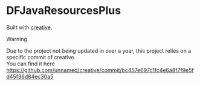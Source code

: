 # DFJavaResourcesPlus

Built with [creative](https://github.com/unnamed/creative).  

> [!WARNING]
> Due to the project not being updated in over a year, this project relies on a specific commit of creative.  
> You can find it here https://github.com/unnamed/creative/commit/bc457e697c1fc4e6a8f7f9e5fd45f36d84ec30a5